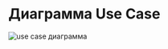 # Диаграмма Use Case
![use case диаграмма](https://github.com/user-attachments/assets/a559742b-0ed9-495f-b052-de4da9cbfc12)
